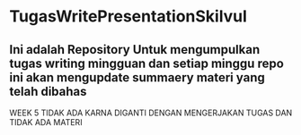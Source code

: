 # TugasWritePresentationSkilvul

## Ini adalah Repository Untuk mengumpulkan tugas writing mingguan dan setiap minggu repo ini akan mengupdate summaery materi yang telah dibahas

WEEK 5 TIDAK ADA KARNA DIGANTI DENGAN MENGERJAKAN TUGAS DAN TIDAK ADA MATERI
